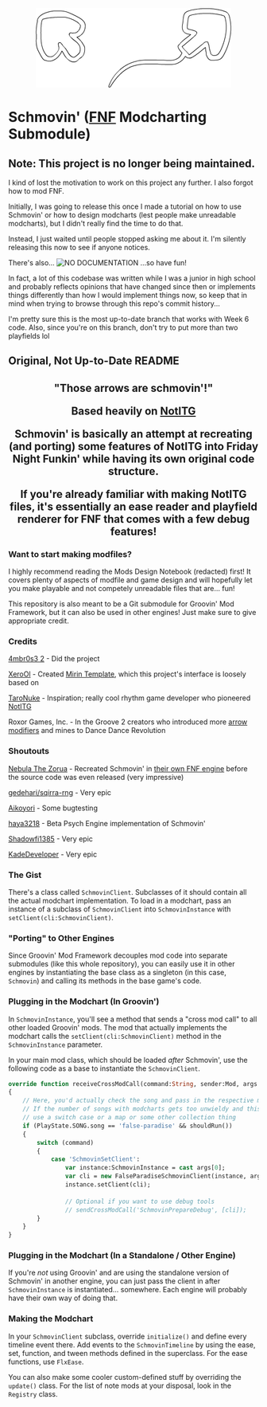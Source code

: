 <p align="center">
  <img src="https://github.com/4mbr0s3-2/Schmovin/blob/main/SchmovinLogo.png?raw=true" alt="Schmovin' Logo, \"upscaled\" from Bob's Onslaught's shoutouts screen"/>
</p>

# Schmovin' ([FNF](https://github.com/ninjamuffin99/Funkin) Modcharting Submodule)

## Note: This project is no longer being maintained.
I kind of lost the motivation to work on this project any further. I also forgot how to mod FNF.

Initially, I was going to release this once I made a tutorial on how to use Schmovin' or how to design modcharts (lest people make unreadable modcharts), but I didn't really find the time to do that.

Instead, I just waited until people stopped asking me about it. I'm silently releasing this now to see if anyone notices.

There's also... 
![NO DOCUMENTATION](https://github.com/4mbr0s3-2/Schmovin/assets/65193484/ea968dfa-2eab-4900-8732-9234cd6f229e)
...so have fun!

In fact, a lot of this codebase was written while I was a junior in high school and probably reflects opinions that have changed since then or implements things differently than how I would implement things now, so keep that in mind when trying to browse through this repo's commit history...

I'm pretty sure this is the most up-to-date branch that works with Week 6 code. Also, since you're on this branch, don't try to put more than two playfields lol

## Original, Not Up-to-Date README
<h2 align="center">"Those arrows are schmovin'!"</p>

Based heavily on <a href="https://notitg.heysora.net/">NotITG</a>

Schmovin' is basically an attempt at recreating (and porting) some features of NotITG into Friday Night Funkin' while having its own original code structure. 

If you're already familiar with making NotITG files, it's essentially an ease reader and playfield renderer for FNF that comes with a few debug features!

### Want to start making modfiles?
I highly recommend reading the Mods Design Notebook (redacted) first! It covers plenty of aspects of modfile and game design and will hopefully let you make playable and not competely unreadable files that are... fun!

This repository is also meant to be a Git submodule for Groovin' Mod Framework, but it can also be used in other engines! Just make sure to give appropriate credit.

### Credits

[4mbr0s3 2](https://www.youtube.com/channel/UCez-Erpr0oqmC71vnDrM9yA) - Did the project

[XeroOl](https://www.youtube.com/c/XeroOl) - Created [Mirin Template](https://xerool.github.io/notitg-mirin/), which this project's interface is loosely based on

[TaroNuke](https://twitter.com/TaroNuke) - Inspiration; really cool rhythm game developer who pioneered [NotITG](https://notitg.heysora.net/)

Roxor Games, Inc. - In the Groove 2 creators who introduced more [arrow modifiers](http://manual.pocitac.com/en/modifiers.html) and mines to Dance Dance Revolution

### Shoutouts

[Nebula The Zorua](https://twitter.com/Nebula_Zorua) - Recreated Schmovin' in [their own FNF engine](https://github.com/nebulazorua/andromeda-engine/blob/e6686c04ccebada08d8574e1c46b6188738debb2/source/modchart/modifiers/PerspectiveModifier.hx) before the source code was even released (very impressive)

[gedehari/sqirra-rng](https://twitter.com/gedehari) - Very epic

[Aikoyori](https://twitter.com/Aikoyori) - Some bugtesting

[haya3218](https://github.com/haya3218) - Beta Psych Engine implementation of Schmovin'

[Shadowfi1385](https://twitter.com/Shadowfi1385) - Very epic

[KadeDeveloper](https://twitter.com/kade0912) - Very epic

### The Gist
There's a class called `SchmovinClient`. Subclasses of it should contain all the actual modchart implementation. 
To load in a modchart, pass an instance of a subclass of `SchmovinClient` into `SchmovinInstance` with `setClient(cli:SchmovinClient)`.

### "Porting" to Other Engines
Since Groovin' Mod Framework decouples mod code into separate submodules (like this whole repository), you can easily use it in other engines by instantiating the base class as a singleton (in this case, `Schmovin`) and calling its methods in the base game's code.

### Plugging in the Modchart (In Groovin')
In `SchmovinInstance`, you'll see a method that sends a "cross mod call" to all other loaded Groovin' mods.
The mod that actually implements the modchart calls the `setClient(cli:SchmovinClient)` method in the `SchmovinInstance` parameter.

In your main mod class, which should be loaded *after* Schmovin', use the following code as a base to instantiate the `SchmovinClient`.
```haxe
override function receiveCrossModCall(command:String, sender:Mod, args:Array<Dynamic>)
{
    // Here, you'd actually check the song and pass in the respective modchart
    // If the number of songs with modcharts gets too unwieldy and this code gets too long,
    // use a switch case or a map or some other collection thing 
    if (PlayState.SONG.song == 'false-paradise' && shouldRun())
    {
        switch (command)
        {
            case 'SchmovinSetClient':
                var instance:SchmovinInstance = cast args[0];
                var cli = new FalseParadiseSchmovinClient(instance, args[1], args[2]);
                instance.setClient(cli);
                
                // Optional if you want to use debug tools
                // sendCrossModCall('SchmovinPrepareDebug', [cli]);
        }
    }
}
```

### Plugging in the Modchart (In a Standalone / Other Engine)

If you're *not* using Groovin' and are using the standalone version of Schmovin' in another engine, you can just pass the client in after `SchmovinInstance` is instantiated... somewhere. Each engine will probably have their own way of doing that.

### Making the Modchart
In your `SchmovinClient` subclass, override `initialize()` and define every timeline event there.
Add events to the `SchmovinTimeline` by using the ease, set, function, and tween methods defined in the superclass.
For the ease functions, use `FlxEase`.

You can also make some cooler custom-defined stuff by overriding the `update()` class.
For the list of note mods at your disposal, look in the `Registry` class.
